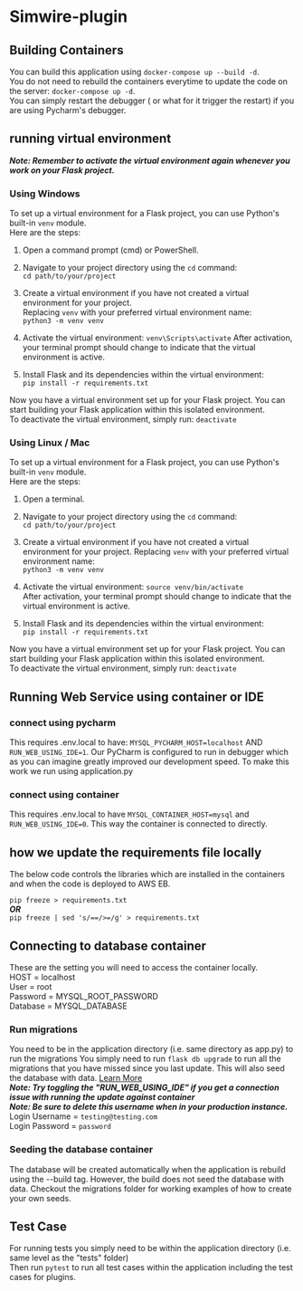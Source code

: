 # Simwire-plugin

## Building Containers
You can build this application using `docker-compose up --build -d`.  
You do not need to rebuild the containers everytime to update the code on the server: `docker-compose up -d`.  
You can simply restart the debugger ( or what for it trigger the restart) if you are using Pycharm's debugger.


## running virtual environment
***Note: Remember to activate the virtual environment again whenever you work on your Flask project.***

### Using Windows

To set up a virtual environment for a Flask project, you can use Python's built-in `venv` module.  
Here are the steps:

1. Open a command prompt (cmd) or PowerShell.

2. Navigate to your project directory using the `cd` command:  
`cd path/to/your/project`  

3.  Create a virtual environment if you have not  created a virtual environment for your project.  
Replacing `venv` with your preferred virtual environment name:  
   `python3 -m venv venv`

4. Activate the virtual environment:
   `venv\Scripts\activate`
   After activation, your terminal prompt should change to indicate that the virtual environment is active.

5. Install Flask and its dependencies within the virtual environment:  
`pip install -r requirements.txt`

Now you have a virtual environment set up for your Flask project. 
You can start building your Flask application within this isolated environment.  
To deactivate the virtual environment, simply run:
`deactivate`

### Using Linux / Mac

To set up a virtual environment for a Flask project, you can use Python's built-in `venv` module.  
Here are the steps:

1. Open a terminal.

2. Navigate to your project directory using the `cd` command:  
`cd path/to/your/project`  

3. Create a virtual environment if you have not  created a virtual environment for your project.
Replacing `venv` with your preferred virtual environment name:  
`python3 -m venv venv`

4. Activate the virtual environment:
   `source venv/bin/activate`  
After activation, your terminal prompt should change to indicate that the virtual environment is active.

5. Install Flask and its dependencies within the virtual environment:  
`pip install -r requirements.txt`

Now you have a virtual environment set up for your Flask project. 
You can start building your Flask application within this isolated environment.  
To deactivate the virtual environment, simply run:
`deactivate`


## Running Web Service using container or IDE
### connect using pycharm
This requires .env.local to have: `MYSQL_PYCHARM_HOST=localhost` AND `RUN_WEB_USING_IDE=1`.
Our PyCharm is configured to run in debugger which as you can imagine greatly improved our development speed.
To make this work we run using application.py 

### connect using container
This requires .env.local to have `MYSQL_CONTAINER_HOST=mysql` and `RUN_WEB_USING_IDE=0`.
This way the container is connected to directly.

## how we update the requirements file locally
The below code controls the libraries which are installed in the containers and when the code is deployed to AWS EB.

`pip freeze > requirements.txt`  
***OR***  
`pip freeze | sed 's/==/>=/g' > requirements.txt` 



## Connecting to database container
These are the setting you will need to access the container locally.  
HOST = localhost  
User = root  
Password = MYSQL_ROOT_PASSWORD  
Database = MYSQL_DATABASE

### Run migrations
You need to be in the application directory (i.e. same directory as app.py) to run the migrations
You simply need to run `flask db upgrade` to run all the migrations that you have missed since you last update.
This will also seed the database with data.  [Learn More](https://flask-migrate.readthedocs.io/en/latest)  
**_Note: Try toggling the "RUN_WEB_USING_IDE" if you get a connection issue with running the update against container_**  
***Note: Be sure to delete this username when in your production instance.***  
Login Username = `testing@testing.com`  
Login Password = `password`


### Seeding the database container
The database will be created automatically when the application is rebuild using the --build tag. However, the build does not seed the database with data. 
Checkout the migrations folder for working examples of how to create your own seeds. 


## Test Case
For running tests you simply need to be within the application directory (i.e. same level as the "tests" folder)  
Then run `pytest` to run all test cases within the application including the test cases for plugins.